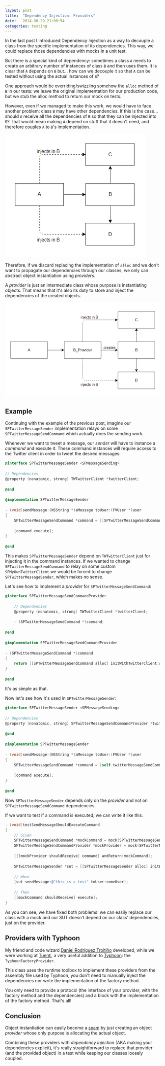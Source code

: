 ```yaml
---
layout: post
title:  "Dependency Injection: Providers"
date:   2014-06-29 21:00:54
categories: testing
---
```


In the last post I introduced Dependency Injection as a way to decouple a class from the specific implementation of its dependencies. This way, we could replace those dependencies with mocks in a unit test.

But there is a special kind of dependency: sometimes a class ``A`` needs to create an arbitrary number of instances of class ``B`` and then uses them. It is clear that ``A`` depends on ``B`` but… how can we decouple it so that ``A`` can be tested without using the actual instances of ``B``?

<!--more-->

One approach would be overriding/swizzling somehow the ``alloc`` method of ``B`` in our tests: we leave the original implementation for our production code, but we stub the alloc method to return our mock on tests.

However, even if we managed to make this work, we would have to face another problem: class ``B`` may have other dependencies. If this is the case… should ``A`` receive all the dependencies of ``B`` so that they can be injected into ``B``? That would mean making ``A`` depend on stuff that it doesn't need, and therefore couples ``A`` to ``B``'s implementation.

![A depends on B's dependencies](/public/dependency-injection-providers/ProvidersBAD.png)

Therefore, if we discard replacing the implementation of ``alloc`` and we don't want to propagate our dependencies through our classes, we only can abstract object instantiation using _providers_.

A _provider_ is just an intermediate class whose purpose is instantiating objects. That means that it's also its duty to store and inject the dependencies of the created objects.

![A depends on B's provider](/public/dependency-injection-providers/ProvidersGOOD.png)

## Example

Continuing with the example of the previous post, imagine our ``SPTwitterMessageSender`` implementation relays on some ``SPTwitterMessageSendCommand`` which actually does the sending work.

Whenever we want to tweet a message, our _sender_ will have to instance a _command_ and execute it. These command instances will require access to the Twitter client in order to tweet the desired messages.

```objective-c
@interface SPTwitterMessageSender <SPMessageSending>

// Dependencies
@property (nonatomic, strong) TWTwitterClient *twitterClient;

@end

@implementation SPTwitterMessageSender

- (void)sendMessage:(NSString *)aMessage toUser:(FVUser *)user
{
    SPTwitterMessageSendCommand *command = [[SPTwitterMessageSendCommand alloc] initWithTwitterClient:self.twitterClient];

    [command execute];
}

@end
```

This makes ``SPTwitterMessageSender`` depend on ``TWTwitterClient`` just for injecting it in the command instances. If we wanted to change ``SPTwitterMessageSendCommand`` to relay on some custom ``SPMyOwnTwitterClient`` we would be forced to change ``SPTwitterMessageSender``, which makes no sense.

Let's see how to implement a _provider_ for ``SPTwitterMessageSendCommand``:

```objective-c
@interface SPTwitterMessageSendCommandProvider

    // Dependencies
    @property (nonatomic, strong) TWTwitterClient *twitterClient;

    - (SPTwitterMessageSendCommand *)command;

@end

@implementation SPTwitterMessageSendCommandProvider

- (SPTwitterMessageSendCommand *)command
{
    return [[SPTwitterMessageSendCommand alloc] initWithTwitterClient:self.twitterClient];
}

@end
```

It's as simple as that.

Now let's see how it's used in ``SPTwitterMessageSender``:

```objective-c
@interface SPTwitterMessageSender <SPMessageSending>

// Dependencies
@property (nonatomic, strong) SPTwitterMessageSendCommandProvider *twitterMessageSendCommandProvider;

@end

@implementation SPTwitterMessageSender

- (void)sendMessage:(NSString *)aMessage toUser:(FVUser *)user
{
    SPTwitterMessageSendCommand *command = [self.twitterMessageSendCommandProvider command];

    [command execute];
}

@end
```

Now ``SPTwitterMessageSender`` depends only on the _provider_ and not on ``SPTwitterMessageSendCommand`` dependencies.

If we want to test if a command is executed, we can write it like this:

```objective-c
- (void)testSendMessageShouldExecuteCommand
{
    // Given
    SPTwitterMessageSendCommand *mockCommand = mock(SPTwitterMessageSendCommand);
    SPTwitterMessageSendCommandProvider *mockProvider = mock(SPTwitterMessageSendCommandProvider);

    [[[mockProvider shouldReceive] command] andReturn:mockCommand];

    SPTwitterMessageSender *sut = [[SPTwitterMessageSender alloc] initWithTwitterMessageSendCommandProvider:mockProvider];

    // When
    [sut sendMessage:@"this is a test" toUser:someUser];

    // Then
    [[mockCommand shouldReceive] execute];
}
```

As you can see, we have fixed both problems: we can easily replace our class with a mock and our SUT doesn't depend on our class' dependencies, just on the provider.

## Providers with Typhoon

My friend and code wizard [Daniel Rodríguez Troitiño](https://github.com/drodriguez) developed, while we were working at [Tuenti](http://www.tuenti.com), a very useful addition to [Typhoon](http://www.typhoonframework.org/): the ```TyphoonFactoryProvider```.

This class uses the runtime toolbox to implement these providers from the assembly file used by Typhoon, you don't need to manually inject the dependencies nor write the implementation of the factory method.

You only need to provide a protocol (the interface of your provider, with the factory method and the dependencies) and a block with the implementation of the factory method. That's all!

## Conclusion

Object instantiation can easily become a [seam](http://c2.com/cgi/wiki?SoftwareSeam) by just creating an object _provider_ whose only purpose is allocating the actual object.

Combining these providers with *dependency injection* (AKA making your dependencies explicit), it's really straightforward to replace that provider (and the provided object) in a test while keeping our classes loosely coupled.

